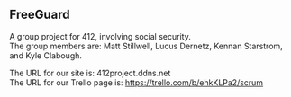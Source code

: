 FreeGuard
-------------------

A group project for 412, involving social security.  
The group members are: Matt Stillwell, Lucus Dernetz, Kennan Starstrom, and Kyle Clabough. 

The URL for our site is: 412project.ddns.net  
The URL for our Trello page is: https://trello.com/b/ehkKLPa2/scrum

